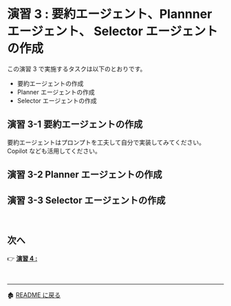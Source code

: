 # 演習 3 : 要約エージェント、Plannner エージェント、 Selector エージェントの作成

この演習 3 で実施するタスクは以下のとおりです。
- 要約エージェントの作成
- Planner エージェントの作成
- Selector エージェントの作成


## 演習 3-1 要約エージェントの作成
要約エージェントはプロンプトを工夫して自分で実装してみてください。
Copilot なども活用してください。

## 演習 3-2 Planner エージェントの作成

## 演習 3-3 Selector エージェントの作成


<br>

## 次へ

👉 [**演習 4  :**](Ex01-1.md) 

<br>

<hr>

🏚️ [README に戻る](README.md)
